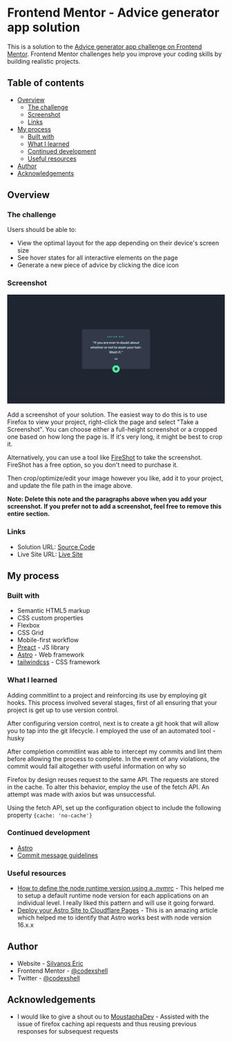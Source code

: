 # Frontend Mentor - Advice generator app solution

This is a solution to the [Advice generator app challenge on Frontend Mentor](https://www.frontendmentor.io/challenges/advice-generator-app-QdUG-13db). Frontend Mentor challenges help you improve your coding skills by building realistic projects.

## Table of contents

- [Overview](#overview)
  - [The challenge](#the-challenge)
  - [Screenshot](#screenshot)
  - [Links](#links)
- [My process](#my-process)
  - [Built with](#built-with)
  - [What I learned](#what-i-learned)
  - [Continued development](#continued-development)
  - [Useful resources](#useful-resources)
- [Author](#author)
- [Acknowledgements](#acknowledgements)

## Overview

### The challenge

Users should be able to:

- View the optimal layout for the app depending on their device's screen size
- See hover states for all interactive elements on the page
- Generate a new piece of advice by clicking the dice icon

### Screenshot

![](./screenshot.png)

Add a screenshot of your solution. The easiest way to do this is to use Firefox to view your project, right-click the page and select "Take a Screenshot". You can choose either a full-height screenshot or a cropped one based on how long the page is. If it's very long, it might be best to crop it.

Alternatively, you can use a tool like [FireShot](https://getfireshot.com/) to take the screenshot. FireShot has a free option, so you don't need to purchase it.

Then crop/optimize/edit your image however you like, add it to your project, and update the file path in the image above.

**Note: Delete this note and the paragraphs above when you add your screenshot. If you prefer not to add a screenshot, feel free to remove this entire section.**

### Links

- Solution URL: [Source Code](https://github.com/codexshell/advice-generator-app)
- Live Site URL: [Live Site](https://advice-generator-app-12k.pages.dev/)

## My process

### Built with

- Semantic HTML5 markup
- CSS custom properties
- Flexbox
- CSS Grid
- Mobile-first workflow
- [Preact](https://preactjs.com/) - JS library
- [Astro](https://astro.build/) - Web framework
- [tailwindcss](https://tailwindcss.com/) - CSS framework

### What I learned

Adding commitlint to a project and reinforcing its use by employing git hooks. This process involved several stages, first of all ensuring that your project is get up to use version control.

After configuring version control, next is to create a git hook that will allow you to tap into the git lifecycle. I employed the use of an automated tool - husky

After completion commitlint was able to intercept my commits and lint them before allowing the process to complete. In the event of any violations, the commit would fail altogether with useful information on why so

Firefox by design reuses request to the same API. The requests are stored in the cache. To alter this behavior, employ the use of the fetch API. An attempt was made with axios but was unsuccessful.

Using the fetch API, set up the configuration object to include the following property `{cache: 'no-cache'}`

### Continued development

- [Astro](https://astro.build/)
- [Commit message guidelines](https://github.com/angular/angular/blob/22b96b9/CONTRIBUTING.md#-commit-message-guidelines)

### Useful resources

- [How to define the node runtime version using a .nvmrc](https://stackoverflow.com/questions/57110542/how-to-write-a-nvmrc-file-which-automatically-change-node-version) - This helped me to setup a default runtime node version for each applications on an individual level. I really liked this pattern and will use it going forward.
- [Deploy your Astro Site to Cloudflare Pages](https://docs.astro.build/en/guides/deploy/cloudflare/) - This is an amazing article which helped me to identify that Astro works best with node version 16.x.x

## Author

- Website - [Silvanos Eric](https://codexshell.github.io/)
- Frontend Mentor - [@codexshell](https://www.frontendmentor.io/profile/codexshell)
- Twitter - [@codexshell](https://www.twitter.com/codexshell)

## Acknowledgements

- I would like to give a shout ou to [MoustaphaDev](https://github.com/MoustaphaDev) - Assisted with the issue of firefox caching api requests and thus reusing previous responses for subsequest requests
